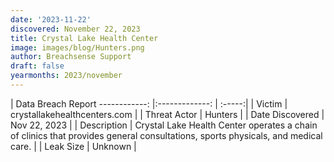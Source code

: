 ```yaml
---
date: '2023-11-22'
discovered: November 22, 2023
title: Crystal Lake Health Center
image: images/blog/Hunters.png
author: Breachsense Support
draft: false
yearmonths: 2023/november
---
```



| Data Breach Report
------------:     |:-------------:    | :-----:|
| Victim      | crystallakehealthcenters.com      | 
| Threat Actor      | Hunters      | 
| Date Discovered      | Nov 22, 2023      | 
| Description      | Crystal Lake Health Center operates a chain of clinics that provides general consultations, sports physicals, and medical care.      | 
| Leak Size      | Unknown      | 

